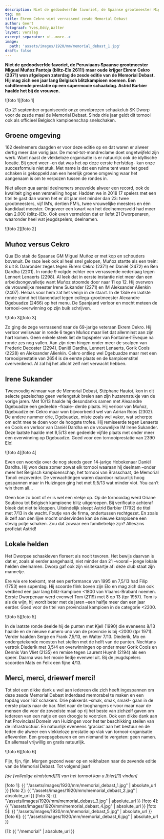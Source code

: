 ```yaml
---
description: Niet de gedoodverfde favoriet, de Spaanse grootmeester Miguel Muñoz (blitz-Elo 2611!) maar oude krijger Ekrem Cekro (2371) won afgelopen zaterdag de zesde editie van de Memorial Debast.
tag: mm
title: Ekrem Cekro wint verrassend zesde Memorial Debast
author: Geert
fotograaf: Yves,Eddy,Walter
layout: verslag
excerpt_separator: <!--more-->
image:
  path: 'assets/images/1920/mm/memorial_debast_1.jpg'
draft: false
---
```

**Niet de gedoodverfde favoriet, de Peruviaans Spaanse grootmeester Miguel Muñoz Pantoja (blitz-Elo 2611!) maar oude krijger Ekrem Cekro (2371) won afgelopen zaterdag de zesde editie van de Memorial Debast. Hij mag zich een jaar lang Belgisch blitzkampioen noemen. Een schitterende prestatie op een supermooie schaakdag. Astrid Barbier haalde het bij de vrouwen.**<!--more-->

![foto 1][foto 1]

Op 21 september organiseerde onze onvolprezen schaakclub SK Dworp voor de zesde maal de Memorial Debast. Sinds drie jaar geldt dit tornooi ook als officieel Belgisch kampioenschap snelschaken.

## Groene omgeving

162 deelnemers daagden er voor deze editie op en dat waren er alweer dertig meer dan vorig jaar. De mond-tot-mondreclame doet ongetwijfeld zijn werk. Want naast de vlekkeloze organisatie is er natuurlijk ook de idyllische locatie. Bij goed weer –en dat was het op deze eerste herfstdag- kan onze succesformule niet stuk. Met name is dat een ruime tent waar het goed schaken is gekoppeld aan een heerlijk groene omgeving waar het aangenaam is om te verpozen tussen de rondes in.

Niet alleen qua aantal deelnemers sneuvelde alweer een record, ook de kwaliteit ging een versnelling hoger. Hadden we in 2018 17 spelers met een titel te gast dan waren het er dit jaar niet minder dan 23: twee grootmeesters, vijf IM’s, dertien FM’s, twee vrouwelijke meesters en één kandidaat meester. Ongeveer een kwart van het deelnemersveld had meer dan 2.000 (blitz-)Elo. Ook even vermelden dat er liefst 21 Dworpenaren, waaronder heel wat jeugdspelers, deelnamen.

![foto 2][foto 2]

## Muñoz versus Cekro

Qua Elo stak de Spaanse GM Miguel Muñoz er met kop en schouders bovenuit. De race leek ook al heel snel gelopen, Muñoz startte als een trein: 8 uit 8. Daaronder zeges tegen Ekrem Cekro (2371) en Daniël (2472) en Ben Dardha (2201). In ronde 9 volgde echter een verrassende nederlaag tegen Lennert Lenaerts (2298). Al leek dat in eerste instantie niet meer dan een arbeidsongevalletje want Muñoz stoomde door naar 11 op 12. Hij overwon de vrouwelijke meester Irene Sukander (2271) en IM Aleksander Alienkin (2407). Helaas voor hem zat het venijn in de staart. In de 13de en laatste ronde stond het titanenduel tegen collega-grootmeester Alexandre Dgebuadze (2466) op het menu. De Spanjaard verloor en mocht meteen de tornooi-overwinning op zijn buik schrijven. 

![foto 3][foto 3]

Zo ging de zege verrassend naar de 69-jarige veteraan Ekrem Cekro. Hij verloor weliswaar in ronde 6 tegen Muñoz maar liet dat allerminst aan zijn hart komen. Geen enkele steek liet de topspeler van Fontaine-l’Eveque na ronde zes nog vallen. Aan zijn riem hingen onder meer de scalpen van Frederic Decoster (2294), Daniël Dardha, Lennert Lenaerts, Gorik Cools (2228) en Aleksander Alienkin. Cekro ontliep wel Dgebuadze maar met een tornooiprestatie van 2654 is de eerste plaats en de kampioenstitel oververdiend. Al zal hij het allicht zelf niet verwacht hebben.

## Irene Sukander

Tweevoudig winnaar van de Memorial Debast, Stéphane Hautot, kon in dit selecte gezelschap geen verlengstuk breien aan zijn huzarenstukje van de vorige jaren. Met 10/13 haalde hij desondanks samen met Alexandre Dgebuadze een gedeelde –fraaie- derde plaats. Hij verloor van Muñoz, Dgebuadze en Cekro maar won bijvoorbeeld wel van Adrian Roos (2302). De andere nummer drie, Dgebuadze, miste zoals wel vaker, wat scherpte om echt mee te doen voor de hoogste trofee. Hij remiseerde tegen Lenaerts en Cools en verloor van Daniël Dardha en de vrouwelijke IM Irene Sukander. Deze laatste haalde met 9,5/13 een gedeelde vijfde plaats met onder meer een overwinning op Dgebuadze. Goed voor een tornooiprestatie van 2390 Elo!

![foto 4][foto 4]

Even een woordje over de nog steeds geen 14-jarige Hobokenaar Daniël Dardha. Hij won deze zomer zowat elk tornooi waaraan hij deelnam –onder meer het Belgisch kampioenschap, het tornooi van Brasschaat, de Memorial Tonoli enzoverder. De verwachtingen waren daardoor natuurlijk hoog gespannen maar in Huizingen ging het met 9,5/13 wat minder vlot. You can’t win them all...

Geen koe zo bont of er is wel een vlekje op. Op de tornooidag werd Oriane Soubirou tot Belgisch kampioene blitz uitgeroepen. Bij verificatie achteraf bleek dat niet te kloppen. Uiteindelijk sleept Astrid Barbier (1792) de titel met 7/13 in de wacht. Foutje van de firma, ondertussen rechtgezet. En zoals ik zelf aan den lijve mocht ondervinden kan de nieuwe kampioene een stevig potje schaken. Zou dat zowaar een familietrekje zijn? Alleszins proficiat Astrid!

## Lokale helden

Het Dworpse schaakleven floreert als nooit tevoren. Het bewijs daarvan is dat er, zoals al eerder aangehaald, niet minder dan 21 –vooral – jonge lokale helden deelnamen. Dworp gaf ook zijn visitekaartje af: deze club staat zijn mannetje.

Ere wie ere toekomt, met een performance van 1995 en 7,5/13 had Filip (1753) een superdag. Hij scoorde flink boven zijn Elo en mag zich dan ook verdiend een jaar lang blitz-kampioen <1800 van Vlaams-Brabant noemen. Eerste Dworpenaar werd evenwel Tom (2119) met 8 op 13 (tpr 1957). Tom is als de wijn, hij wordt beter met de jaren –een halfje meer dan een jaar eerder. Goed voor de titel van provinciaal kampioen in de categorie <2200.

![foto 5][foto 5]

In de laatste ronde deelde hij de punten met Kjell (1990) die eveneens 8/13 haalde en de nieuwe numero uno van de provincie is bij <2000 (tpr 1971). Verder haalden Serge en Frank 7,5/13, en Walter 7/13. Diederik, Mo en ondergetekende moesten het stellen met de helft van de punten. Nochtans vertrok Diederik met 3,5/4 en overwinningen op onder meer Gorik Cools en Dennis Van Vliet (2135) en remise tegen Laurent Huynh (2194) als een speer. Daarna was het mooie liedje evenwel uit. Bij de jeugdspelers scoorden Mats en Felix een fijne 4/13.

## Merci, merci, driewerf merci!

Tot slot een dikke dank u wel aan iedereen die zich heeft ingespannen om deze zesde Memorial Debast inderdaad memorabel te maken en een topdag voor 162 schakers. Drie pakkerds –smak, smak, smak!- gaan in de eerste plaats naar de bar. Niet naar de tooghangers ervoor maar naar de mensen die voor de zoveelste maal op rij het beste van zichzelf gaven om iedereen van een natje en een droogje te voorzien. Ook een dikke dank aan het Provinciaal Domein van Huizingen voor het ter beschikking stellen van de infrastructuur. En natuurlijk eveneens ‘gracias’ aan het bestuur en de leden die alweer een vlekkeloze prestatie op vlak van tornooi-organisatie afleverden. Een groepsgebeuren en om niemand te vergeten: geen namen. En allemaal vrijwillig en gratis natuurlijk.

![foto 6][foto 6]

Fijn, fijn, fijn. Morgen gezond weer op en reikhalzen naar de zevende editie van de Memorial Debast. Tot volgend jaar!

_[de [volledige eindstand][1] van het tornooi kan u [hier][1] vinden]_


[foto 1]: {{ "/assets/images/1920/mm/memorial_debast_1.jpg" | absolute_url }}
[foto 2]: {{ "/assets/images/1920/mm/memorial_debast_2.jpg" | absolute_url }}
[foto 3]: {{ "/assets/images/1920/mm/memorial_debast_3.jpg" | absolute_url }}
[foto 4]: {{ "/assets/images/1920/mm/memorial_debast_4.jpg" | absolute_url }}
[foto 5]: {{ "/assets/images/1920/mm/memorial_debast_5.jpg" | absolute_url }}
[foto 6]: {{ "/assets/images/1920/mm/memorial_debast_6.jpg" | absolute_url }}

[1]: {{ "/memorial" | absolute_url }}
